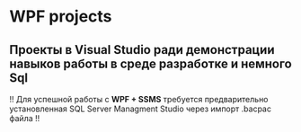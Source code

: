 # WPF projects
## Проекты в Visual Studio ради демонстрации навыков работы в среде разработке и немного Sql
 !! Для успешной работы с **WPF + SSMS** требуется предварительно установленная SQL Server Managment Studio через импорт .bacpac файла !!
